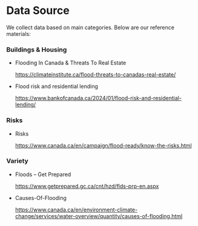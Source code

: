 # Data Source


We collect data based on main categories. Below are our reference materials:

### Buildings & Housing
- Flooding In Canada & Threats To Real Estate

    https://climateinstitute.ca/flood-threats-to-canadas-real-estate/


- Flood risk and residential lending

    https://www.bankofcanada.ca/2024/01/flood-risk-and-residential-lending/


### Risks
- Risks

    https://www.canada.ca/en/campaign/flood-ready/know-the-risks.html


### Variety
- Floods – Get Prepared

    https://www.getprepared.gc.ca/cnt/hzd/flds-prp-en.aspx

- Causes-Of-Flooding

    https://www.canada.ca/en/environment-climate-change/services/water-overview/quantity/causes-of-flooding.html
